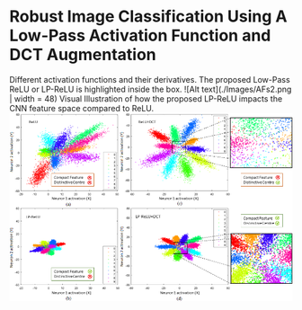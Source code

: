 # Robust Image Classification Using A Low-Pass Activation Function and DCT Augmentation
Different activation functions and their derivatives. The proposed Low-Pass ReLU or LP-ReLU is highlighted inside the box.
![Alt text](./Images/AFs2.png | width = 48)
Visual Illustration of how the proposed LP-ReLU impacts the CNN feature space compared to ReLU.
![Alt text](./Images/main_1.png?raw=true)
